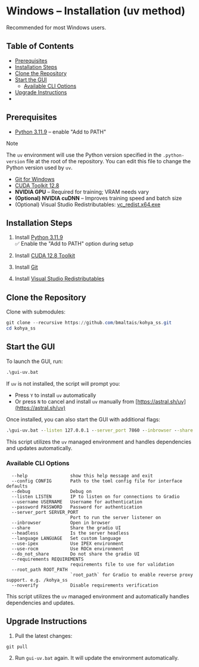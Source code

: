 # Windows – Installation (uv method)

Recommended for most Windows users.

## Table of Contents

- [Prerequisites](#prerequisites)
- [Installation Steps](#installation-steps)
- [Clone the Repository](#clone-the-repository)
- [Start the GUI](#start-the-gui)
    - [Available CLI Options](#available-cli-options)
- [Upgrade Instructions](#upgrade-instructions)
- 
## Prerequisites

- [Python 3.11.9](https://www.python.org/ftp/python/3.11.9/python-3.11.9-amd64.exe) – enable "Add to PATH"
> [!NOTE]
> The `uv` environment will use the Python version specified in the `.python-version` file at the root of the repository. You can edit this file to change the Python version used by `uv`.
- [Git for Windows](https://git-scm.com/download/win)
- [CUDA Toolkit 12.8](https://developer.nvidia.com/cuda-12-8-0-download-archive?target_os=Windows&target_arch=x86_64)
- **NVIDIA GPU** – Required for training; VRAM needs vary
- **(Optional) NVIDIA cuDNN** – Improves training speed and batch size
- (Optional) Visual Studio Redistributables: [vc_redist.x64.exe](https://aka.ms/vs/17/release/vc_redist.x64.exe)

## Installation Steps

1. Install [Python 3.11.9](https://www.python.org/ftp/python/3.11.9/python-3.11.9-amd64.exe)  
   ✅ Enable the "Add to PATH" option during setup

2. Install [CUDA 12.8 Toolkit](https://developer.nvidia.com/cuda-12-8-0-download-archive?target_os=Windows&target_arch=x86_64)

3. Install [Git](https://git-scm.com/download/win)

4. Install [Visual Studio Redistributables](https://aka.ms/vs/17/release/vc_redist.x64.exe)


## Clone the Repository

Clone with submodules:

```powershell
git clone --recursive https://github.com/bmaltais/kohya_ss.git
cd kohya_ss
```
## Start the GUI

To launch the GUI, run:

```cmd
.\gui-uv.bat
```

If `uv` is not installed, the script will prompt you:
- Press `Y` to install `uv` automatically
- Or press `N` to cancel and install `uv` manually from [https://astral.sh/uv](https://astral.sh/uv)

Once installed, you can also start the GUI with additional flags:

```cmd
.\gui-uv.bat --listen 127.0.0.1 --server_port 7860 --inbrowser --share
```

This script utilizes the `uv` managed environment and handles dependencies and updates automatically.

### Available CLI Options

```text
  --help                show this help message and exit
  --config CONFIG       Path to the toml config file for interface defaults
  --debug               Debug on
  --listen LISTEN       IP to listen on for connections to Gradio
  --username USERNAME   Username for authentication
  --password PASSWORD   Password for authentication
  --server_port SERVER_PORT
                        Port to run the server listener on
  --inbrowser           Open in browser
  --share               Share the gradio UI
  --headless            Is the server headless
  --language LANGUAGE   Set custom language
  --use-ipex            Use IPEX environment
  --use-rocm            Use ROCm environment
  --do_not_share        Do not share the gradio UI
  --requirements REQUIREMENTS
                        requirements file to use for validation
  --root_path ROOT_PATH
                        `root_path` for Gradio to enable reverse proxy support. e.g. /kohya_ss
  --noverify            Disable requirements verification
```

This script utilizes the `uv` managed environment and automatically handles dependencies and updates.

## Upgrade Instructions

1. Pull the latest changes:

```powershell
git pull
```

2. Run `gui-uv.bat` again. It will update the environment automatically.
